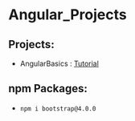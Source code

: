 # Angular_Projects
 
## Projects:
- AngularBasics : [Tutorial](https://www.udemy.com/course/angular-6-for-beginners-by-harsha)

## npm Packages:

- `npm i bootstrap@4.0.0`

